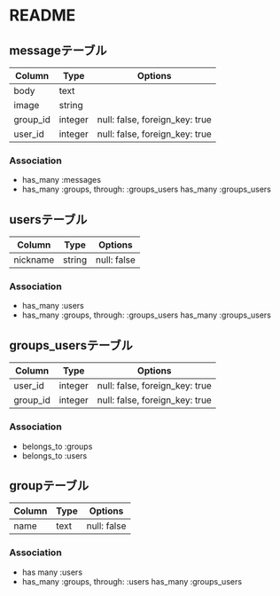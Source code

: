 # README

## messageテーブル
|Column|Type|Options|
|------|----|-------|
|body|text|
|image|string|
|group_id|integer|null: false, foreign_key: true|
|user_id|integer|null: false, foreign_key: true|
### Association
- has_many :messages
- has_many :groups, through: :groups_users
  has_many :groups_users

## usersテーブル
|Column|Type|Options|
|------|----|-------|
|nickname|string|null: false|
### Association
- has_many :users
- has_many :groups, through: :groups_users
  has_many :groups_users

## groups_usersテーブル
|Column|Type|Options|
|------|----|-------|
|user_id|integer|null: false, foreign_key: true|
|group_id|integer|null: false, foreign_key: true|
### Association
- belongs_to :groups
- belongs_to :users

## groupテーブル
|Column|Type|Options|
|------|----|-------|
|name|text|null: false|
### Association
- has many :users
- has_many :groups, through: :users
  has_many :groups_users